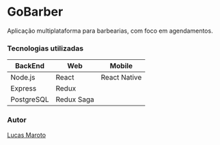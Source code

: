 # GoBarber
Aplicação multiplataforma para barbearias, com foco em agendamentos.

### Tecnologias utilizadas

| BackEnd   | Web   | Mobile |
| -------   | ----  | ------ |
| Node.js   | React | React Native | 
| Express | Redux |              |
| PostgreSQL |Redux Saga||

### Autor

[Lucas Maroto](github.com/LMaroto)
